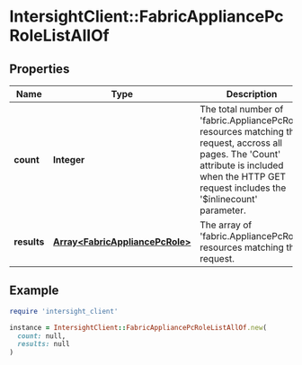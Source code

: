 # IntersightClient::FabricAppliancePcRoleListAllOf

## Properties

| Name | Type | Description | Notes |
| ---- | ---- | ----------- | ----- |
| **count** | **Integer** | The total number of &#39;fabric.AppliancePcRole&#39; resources matching the request, accross all pages. The &#39;Count&#39; attribute is included when the HTTP GET request includes the &#39;$inlinecount&#39; parameter. | [optional] |
| **results** | [**Array&lt;FabricAppliancePcRole&gt;**](FabricAppliancePcRole.md) | The array of &#39;fabric.AppliancePcRole&#39; resources matching the request. | [optional] |

## Example

```ruby
require 'intersight_client'

instance = IntersightClient::FabricAppliancePcRoleListAllOf.new(
  count: null,
  results: null
)
```

